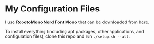 # My Configuration Files

I use **RobotoMono Nerd Font Mono** that can be downloaded from [here](https://www.nerdfonts.com/font-downloads).

To install everything (including apt packages, other applications, and configuration files), clone this repo and run `./setup.sh --all`.
